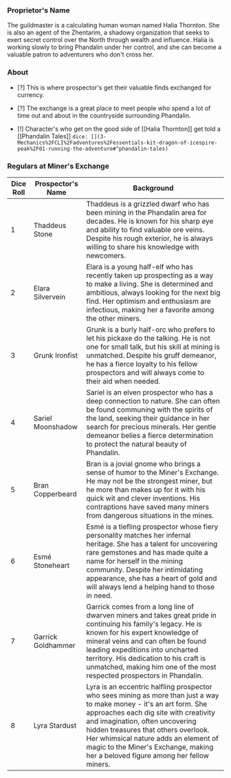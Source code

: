 ### Proprietor's Name

The guildmaster is a calculating human woman named Halia Thornton. She is also an agent of the Zhentarim, a shadowy organization that seeks to exert secret control over the North through wealth and influence. Halia is working slowly to bring Phandalin under her control, and she can become a valuable patron to adventurers who don't cross her.

### About

- [?] This is where prospector's get their valuable finds exchanged for currency.
- [?] The exchange is a great place to meet people who spend a lot of time out and about in the countryside surrounding Phandalin.


- [!] Character's who get on the good side of [[Halia Thornton]] get told  a [[Phandalin Tales]] `dice: [](3-Mechanics%2FCLI%2Fadventures%2Fessentials-kit-dragon-of-icespire-peak%2F01-running-the-adventure#^phandalin-tales)`

### Regulars at Miner's Exchange

| Dice Roll | Prospector's Name  | Background                                                                                                                                                                                                                                                                                                                                                           |
| --------- | ------------------ | -------------------------------------------------------------------------------------------------------------------------------------------------------------------------------------------------------------------------------------------------------------------------------------------------------------------------------------------------------------------- |
| 1         | Thaddeus Stone     | Thaddeus is a grizzled dwarf who has been mining in the Phandalin area for decades. He is known for his sharp eye and ability to find valuable ore veins. Despite his rough exterior, he is always willing to share his knowledge with newcomers.                                                                                                                    |
| 2         | Elara Silvervein   | Elara is a young half-elf who has recently taken up prospecting as a way to make a living. She is determined and ambitious, always looking for the next big find. Her optimism and enthusiasm are infectious, making her a favorite among the other miners.                                                                                                          |
| 3         | Grunk Ironfist     | Grunk is a burly half-orc who prefers to let his pickaxe do the talking. He is not one for small talk, but his skill at mining is unmatched. Despite his gruff demeanor, he has a fierce loyalty to his fellow prospectors and will always come to their aid when needed.                                                                                            |
| 4         | Sariel Moonshadow  | Sariel is an elven prospector who has a deep connection to nature. She can often be found communing with the spirits of the land, seeking their guidance in her search for precious minerals. Her gentle demeanor belies a fierce determination to protect the natural beauty of Phandalin.                                                                          |
| 5         | Bran Copperbeard   | Bran is a jovial gnome who brings a sense of humor to the Miner's Exchange. He may not be the strongest miner, but he more than makes up for it with his quick wit and clever inventions. His contraptions have saved many miners from dangerous situations in the mines.                                                                                            |
| 6         | Esmé Stoneheart    | Esmé is a tiefling prospector whose fiery personality matches her infernal heritage. She has a talent for uncovering rare gemstones and has made quite a name for herself in the mining community. Despite her intimidating appearance, she has a heart of gold and will always lend a helping hand to those in need.                                                |
| 7         | Garrick Goldhammer | Garrick comes from a long line of dwarven miners and takes great pride in continuing his family's legacy. He is known for his expert knowledge of mineral veins and can often be found leading expeditions into uncharted territory. His dedication to his craft is unmatched, making him one of the most respected prospectors in Phandalin.                        |
| 8         | Lyra Stardust      | Lyra is an eccentric halfling prospector who sees mining as more than just a way to make money - it's an art form. She approaches each dig site with creativity and imagination, often uncovering hidden treasures that others overlook. Her whimsical nature adds an element of magic to the Miner's Exchange, making her a beloved figure among her fellow miners. |